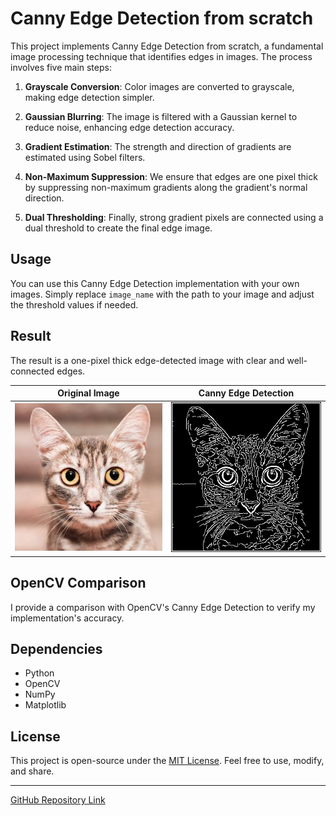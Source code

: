 # Canny Edge Detection from scratch

This project implements Canny Edge Detection from scratch, a fundamental image processing technique that identifies edges in images. The process involves five main steps:

1. **Grayscale Conversion**: Color images are converted to grayscale, making edge detection simpler.

2. **Gaussian Blurring**: The image is filtered with a Gaussian kernel to reduce noise, enhancing edge detection accuracy.

3. **Gradient Estimation**: The strength and direction of gradients are estimated using Sobel filters.

4. **Non-Maximum Suppression**: We ensure that edges are one pixel thick by suppressing non-maximum gradients along the gradient's normal direction.

5. **Dual Thresholding**: Finally, strong gradient pixels are connected using a dual threshold to create the final edge image.

## Usage

You can use this Canny Edge Detection implementation with your own images. Simply replace `image_name` with the path to your image and adjust the threshold values if needed.

## Result

The result is a one-pixel thick edge-detected image with clear and well-connected edges.

Original Image             |  Canny Edge Detection
:-------------------------:|:-------------------------:
![Original Image](cat.jpeg)  |  ![Canny Edge Detection Result](Canny%20Edge%20Detection_cat.jpeg)

## OpenCV Comparison

I provide a comparison with OpenCV's Canny Edge Detection to verify my implementation's accuracy.

## Dependencies

- Python
- OpenCV
- NumPy
- Matplotlib


## License

This project is open-source under the [MIT License](LICENSE). Feel free to use, modify, and share.

---
[GitHub Repository Link](https://github.com/imshaaz21/CannyEdgeDetection)
